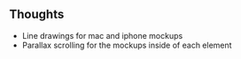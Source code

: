 ## Thoughts

* Line drawings for mac and iphone mockups
* Parallax scrolling for the mockups inside of each element
